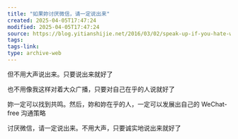 ```yaml
---
title: "如果妳讨厌微信，请一定说出来"
created: 2025-04-05T17:47:24
modified: 2025-04-05T17:47:24
source: https://blog.yitianshijie.net/2016/03/02/speak-up-if-you-hate-wechat/
tags:
tags-link:
type: archive-web
---
```

但不用大声说出来。只要说出来就好了

也不用像我这样对着大众广播，只要对自己在乎的人说就好了

妳一定可以找到共鸣。然后，妳和妳在乎的人，一定可以发展出自己的 WeChat-free 沟通策略

讨厌微信，请一定说出来。不用大声，只要诚实地说出来就好了